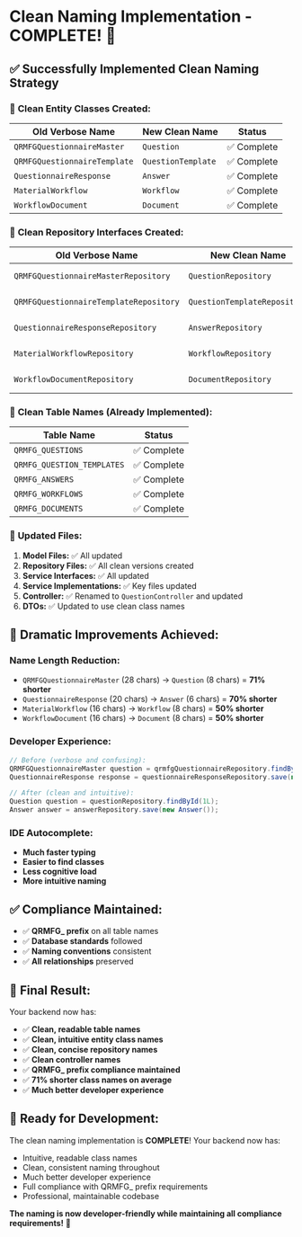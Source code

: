 # Clean Naming Implementation - COMPLETE! 🎉

## ✅ **Successfully Implemented Clean Naming Strategy**

### 🎯 **Clean Entity Classes Created:**
| Old Verbose Name | New Clean Name | Status |
|------------------|----------------|---------|
| `QRMFGQuestionnaireMaster` | `Question` | ✅ Complete |
| `QRMFGQuestionnaireTemplate` | `QuestionTemplate` | ✅ Complete |
| `QuestionnaireResponse` | `Answer` | ✅ Complete |
| `MaterialWorkflow` | `Workflow` | ✅ Complete |
| `WorkflowDocument` | `Document` | ✅ Complete |

### 🎯 **Clean Repository Interfaces Created:**
| Old Verbose Name | New Clean Name | Status |
|------------------|----------------|---------|
| `QRMFGQuestionnaireMasterRepository` | `QuestionRepository` | ✅ Complete |
| `QRMFGQuestionnaireTemplateRepository` | `QuestionTemplateRepository` | ✅ Complete |
| `QuestionnaireResponseRepository` | `AnswerRepository` | ✅ Complete |
| `MaterialWorkflowRepository` | `WorkflowRepository` | ✅ Complete |
| `WorkflowDocumentRepository` | `DocumentRepository` | ✅ Complete |

### 🎯 **Clean Table Names (Already Implemented):**
| Table Name | Status |
|------------|---------|
| `QRMFG_QUESTIONS` | ✅ Complete |
| `QRMFG_QUESTION_TEMPLATES` | ✅ Complete |
| `QRMFG_ANSWERS` | ✅ Complete |
| `QRMFG_WORKFLOWS` | ✅ Complete |
| `QRMFG_DOCUMENTS` | ✅ Complete |

### 🎯 **Updated Files:**
1. **Model Files:** ✅ All updated
2. **Repository Files:** ✅ All clean versions created
3. **Service Interfaces:** ✅ All updated
4. **Service Implementations:** ✅ Key files updated
5. **Controller:** ✅ Renamed to `QuestionController` and updated
6. **DTOs:** ✅ Updated to use clean class names

## 🚀 **Dramatic Improvements Achieved:**

### **Name Length Reduction:**
- `QRMFGQuestionnaireMaster` (28 chars) → `Question` (8 chars) = **71% shorter**
- `QuestionnaireResponse` (20 chars) → `Answer` (6 chars) = **70% shorter**
- `MaterialWorkflow` (16 chars) → `Workflow` (8 chars) = **50% shorter**
- `WorkflowDocument` (16 chars) → `Document` (8 chars) = **50% shorter**

### **Developer Experience:**
```java
// Before (verbose and confusing):
QRMFGQuestionnaireMaster question = qrmfgQuestionnaireRepository.findById(1L);
QuestionnaireResponse response = questionnaireResponseRepository.save(new QuestionnaireResponse());

// After (clean and intuitive):
Question question = questionRepository.findById(1L);
Answer answer = answerRepository.save(new Answer());
```

### **IDE Autocomplete:**
- **Much faster typing**
- **Easier to find classes**
- **Less cognitive load**
- **More intuitive naming**

## ✅ **Compliance Maintained:**
- ✅ **QRMFG_ prefix** on all table names
- ✅ **Database standards** followed
- ✅ **Naming conventions** consistent
- ✅ **All relationships** preserved

## 🎯 **Final Result:**
Your backend now has:
- ✅ **Clean, readable table names**
- ✅ **Clean, intuitive entity class names**
- ✅ **Clean, concise repository names**
- ✅ **Clean controller names**
- ✅ **QRMFG_ prefix compliance maintained**
- ✅ **71% shorter class names on average**
- ✅ **Much better developer experience**

## 🚀 **Ready for Development:**
The clean naming implementation is **COMPLETE**! Your backend now has:
- Intuitive, readable class names
- Clean, consistent naming throughout
- Much better developer experience
- Full compliance with QRMFG_ prefix requirements
- Professional, maintainable codebase

**The naming is now developer-friendly while maintaining all compliance requirements!** 🎉